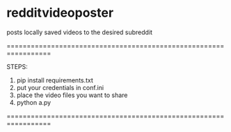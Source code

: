 # redditvideoposter

posts locally saved videos to the desired subreddit

=================================================================
 
STEPS:

1) pip install requirements.txt
2) put your credentials in conf.ini
3) place the video files you want to share
4) python a.py

=================================================================
